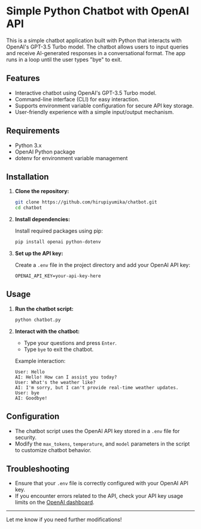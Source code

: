 # Simple Python Chatbot with OpenAI API

This is a simple chatbot application built with Python that interacts with OpenAI's GPT-3.5 Turbo model. The chatbot allows users to input queries and receive AI-generated responses in a conversational format. The app runs in a loop until the user types "bye" to exit.

## Features

- Interactive chatbot using OpenAI's GPT-3.5 Turbo model.
- Command-line interface (CLI) for easy interaction.
- Supports environment variable configuration for secure API key storage.
- User-friendly experience with a simple input/output mechanism.

## Requirements

- Python 3.x
- OpenAI Python package
- dotenv for environment variable management

## Installation

1. **Clone the repository:**

   ```bash
   git clone https://github.com/hirupiyumika/chatbot.git
   cd chatbot
   ```

2. **Install dependencies:**

   Install required packages using pip:

   ```bash
   pip install openai python-dotenv
   ```

3. **Set up the API key:**

   Create a `.env` file in the project directory and add your OpenAI API key:

   ```
   OPENAI_API_KEY=your-api-key-here
   ```

## Usage

1. **Run the chatbot script:**

   ```bash
   python chatbot.py
   ```

2. **Interact with the chatbot:**

   - Type your questions and press `Enter`.
   - Type `bye` to exit the chatbot.

   Example interaction:

   ```
   User: Hello
   AI: Hello! How can I assist you today?
   User: What's the weather like?
   AI: I'm sorry, but I can't provide real-time weather updates.
   User: bye
   AI: Goodbye!
   ```

## Configuration

- The chatbot script uses the OpenAI API key stored in a `.env` file for security.
- Modify the `max_tokens`, `temperature`, and `model` parameters in the script to customize chatbot behavior.

## Troubleshooting

- Ensure that your `.env` file is correctly configured with your OpenAI API key.
- If you encounter errors related to the API, check your API key usage limits on the [OpenAI dashboard](https://platform.openai.com/account/usage).

---

Let me know if you need further modifications!
